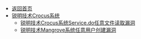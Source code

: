 - [返回首页](/)
- [锐明技术Crocus系统](锐明技术Crocus系统/)
  - [锐明技术Crocus系统Service.do任意文件读取漏洞](锐明技术Crocus系统/锐明技术Crocus系统Service.do任意文件读取漏洞.md)
  - [锐明技术Mangrove系统任意用户创建漏洞](锐明技术Crocus系统/锐明技术Mangrove系统任意用户创建漏洞.md)
